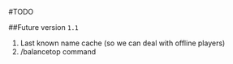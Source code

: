 #TODO

##Future version `1.1`
1. Last known name cache (so we can deal with offline players)
2. /balancetop command
